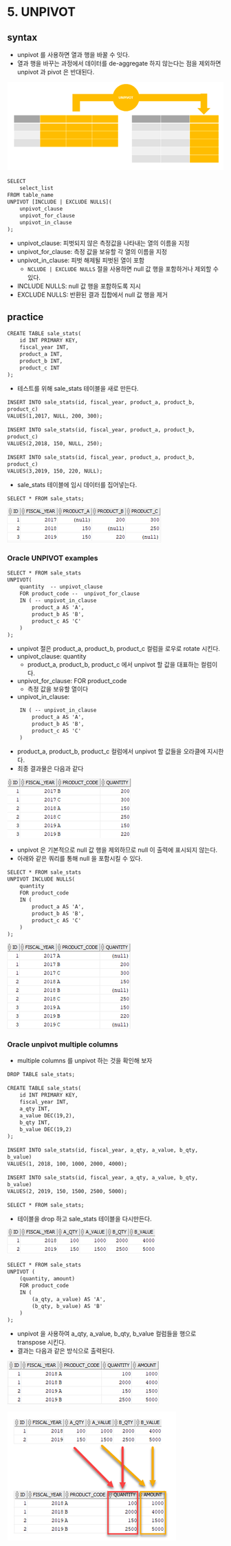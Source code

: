 # 5. UNPIVOT
## syntax
- unpivot 를 사용하면 열과 행을 바꿀 수 잇다.
- 열과 행을 바꾸는 과정에서 데이터를 de-aggregate 하지 않는다는 점을 제외하면 unpivot 과 pivot 은 반대된다.

![img.png](../../images/unpivot.png)

```oracle-sql
SELECT 
    select_list
FROM table_name
UNPIVOT [INCLUDE | EXCLUDE NULLS](
    unpivot_clause
    unpivot_for_clause
    unpivot_in_clause 
);
```
- unpivot_clause: 피벗되지 않은 측정값을 나타내는 열의 이름을 지정
- unpivot_for_clause:  측정 값을 보유할 각 열의 이름을 지정
- unpivot_in_clause: 피벗 해제될 피벗된 열이 포함
  - `NCLUDE | EXCLUDE NULLS` 절을 사용하면 null 값 행을 포함하거나 제외할 수 있다.
- INCLUDE NULLS: null 값 행을 포함하도록 지시
- EXCLUDE NULLS: 반환된 결과 집합에서 null 값 행을 제거

## practice
```oracle-sql
CREATE TABLE sale_stats(
    id INT PRIMARY KEY,
    fiscal_year INT,
    product_a INT,
    product_b INT,
    product_c INT
);
```
- 테스트를 위해 sale_stats 테이블을 새로 만든다.

```oracle-sql
INSERT INTO sale_stats(id, fiscal_year, product_a, product_b, product_c)
VALUES(1,2017, NULL, 200, 300);

INSERT INTO sale_stats(id, fiscal_year, product_a, product_b, product_c)
VALUES(2,2018, 150, NULL, 250);

INSERT INTO sale_stats(id, fiscal_year, product_a, product_b, product_c)
VALUES(3,2019, 150, 220, NULL);
```
- sale_stats 테이블에 임시 데이터를 집어넣는다.

```oracle-sql
SELECT * FROM sale_stats;
```

![img.png](../../images/unpivot1.png)

### Oracle UNPIVOT examples
```oracle-sql
SELECT * FROM sale_stats
UNPIVOT(
    quantity  -- unpivot_clause
    FOR product_code --  unpivot_for_clause
    IN ( -- unpivot_in_clause
        product_a AS 'A', 
        product_b AS 'B', 
        product_c AS 'C'
    )
);
```
- unpivot 절은 product_a, product_b, product_c 컬럼을 로우로 rotate 시킨다.
- unpivot_clause: quantity
  - product_a, product_b, product_c 에서 unpivot 할 값을 대표하는 컬럼이다.
- unpivot_for_clause: FOR product_code
  - 측정 값을 보유할 열이다
- unpivot_in_clause:
```oracle-sql
    IN ( -- unpivot_in_clause
        product_a AS 'A', 
        product_b AS 'B', 
        product_c AS 'C'
    )
```
- product_a, product_b, product_c 컬럼에서 unpivot 할 값들을 오라클에 지시한다.
- 최종 결과물은 다음과 같다

![img.png](../../images/unpivot2.png)

- unpivot 은 기본적으로 null 값 행을 제외하므로 null 이 출력에 표시되지 않는다.
- 아래와 같은 쿼리를 통해 null 을 포함시킬 수 있다.

```oracle-sql
SELECT * FROM sale_stats
UNPIVOT INCLUDE NULLS(
    quantity
    FOR product_code 
    IN (
        product_a AS 'A', 
        product_b AS 'B', 
        product_c AS 'C'
    )
);
```
![img.png](../../images/unpivot3.png)

### Oracle unpivot multiple columns
- multiple columns 를 unpivot 하는 것을 확인해 보자

```oracle-sql
DROP TABLE sale_stats;
    
CREATE TABLE sale_stats(
    id INT PRIMARY KEY,
    fiscal_year INT,
    a_qty INT,
    a_value DEC(19,2),
    b_qty INT,
    b_value DEC(19,2)
);   

INSERT INTO sale_stats(id, fiscal_year, a_qty, a_value, b_qty, b_value)
VALUES(1, 2018, 100, 1000, 2000, 4000);

INSERT INTO sale_stats(id, fiscal_year, a_qty, a_value, b_qty, b_value)
VALUES(2, 2019, 150, 1500, 2500, 5000);

SELECT * FROM sale_stats;
```
- 테이블을 drop 하고 sale_stats 테이블을 다시만든다.

![img.png](../../images/unpivot4.png)

```oracle-sql
SELECT * FROM sale_stats
UNPIVOT (
    (quantity, amount)
    FOR product_code
    IN (
        (a_qty, a_value) AS 'A', 
        (b_qty, b_value) AS 'B'        
    )
);
```
- unpivot 을 사용하여 a_qty, a_value, b_qty, b_value 컬럼들을 행으로 transpose 시킨다.
- 결과는 다음과 같은 방식으로 출력된다.

![img.png](../../images/unpivot5.png)

![img_1.png](../../images/unpivot6.png)